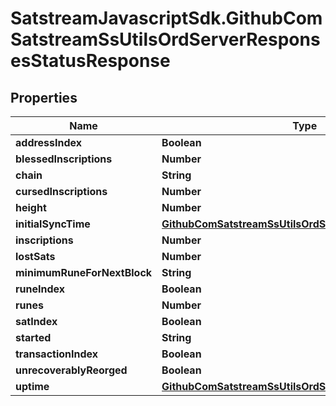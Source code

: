 # SatstreamJavascriptSdk.GithubComSatstreamSsUtilsOrdServerResponsesStatusResponse

## Properties
Name | Type | Description | Notes
------------ | ------------- | ------------- | -------------
**addressIndex** | **Boolean** |  | [optional] 
**blessedInscriptions** | **Number** |  | [optional] 
**chain** | **String** |  | [optional] 
**cursedInscriptions** | **Number** |  | [optional] 
**height** | **Number** |  | [optional] 
**initialSyncTime** | [**GithubComSatstreamSsUtilsOrdServerResponsesDuration**](GithubComSatstreamSsUtilsOrdServerResponsesDuration.md) |  | [optional] 
**inscriptions** | **Number** |  | [optional] 
**lostSats** | **Number** |  | [optional] 
**minimumRuneForNextBlock** | **String** |  | [optional] 
**runeIndex** | **Boolean** |  | [optional] 
**runes** | **Number** |  | [optional] 
**satIndex** | **Boolean** |  | [optional] 
**started** | **String** |  | [optional] 
**transactionIndex** | **Boolean** |  | [optional] 
**unrecoverablyReorged** | **Boolean** |  | [optional] 
**uptime** | [**GithubComSatstreamSsUtilsOrdServerResponsesDuration**](GithubComSatstreamSsUtilsOrdServerResponsesDuration.md) |  | [optional] 
